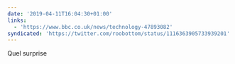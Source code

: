 ```yaml
---
date: '2019-04-11T16:04:30+01:00'
links:
  - 'https://www.bbc.co.uk/news/technology-47893082'
syndicated: 'https://twitter.com/roobottom/status/1116363905733939201'
---
```

Quel surprise 
